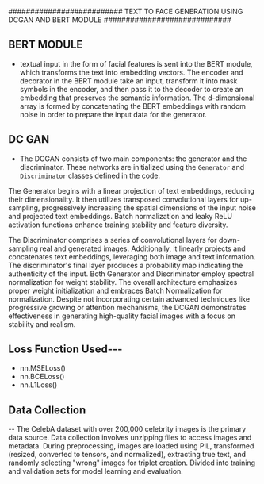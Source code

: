 ##########################  TEXT TO FACE GENERATION USING DCGAN AND BERT MODULE  #############################


## BERT MODULE 
 - textual input in the form of facial features is sent into the BERT module, which transforms the text into embedding vectors. The encoder and decorator in the BERT module take an input, transform it into mask symbols in the encoder, and then pass it to the decoder to create an embedding that preserves the semantic information. The d-dimensional array is formed by concatenating the BERT embeddings with random noise in order to prepare the input data for the generator.

## DC GAN
 - The DCGAN consists of two main components: the generator and the discriminator. These networks are initialized using the `Generator` and `Discriminator` classes defined in the code.

The Generator begins with a linear projection of text embeddings, reducing their dimensionality. It then utilizes transposed convolutional layers for up-sampling, progressively increasing the spatial dimensions of the input noise and projected text embeddings. Batch normalization and leaky ReLU activation functions enhance training stability and feature diversity. 

The Discriminator comprises a series of convolutional layers for down-sampling real and generated images. Additionally, it linearly projects and concatenates text embeddings, leveraging both image and text information. The discriminator's final layer produces a probability map indicating the authenticity of the input. Both Generator and Discriminator employ spectral normalization for weight stability. The overall architecture emphasizes proper weight initialization and embraces Batch Normalization for normalization. Despite not incorporating certain advanced techniques like progressive growing or attention mechanisms, the DCGAN demonstrates effectiveness in generating high-quality facial images with a focus on stability and realism.


## Loss Function Used---

   *  nn.MSELoss()
   *  nn.BCELoss()
   *  nn.L1Loss()

## Data Collection
-- The CelebA dataset with over 200,000 celebrity images is the primary data source. Data collection involves unzipping files to access images and metadata. During preprocessing, images are loaded using PIL, transformed (resized, converted to tensors, and normalized), extracting true text, and randomly selecting "wrong" images for triplet creation. Divided into training and validation sets for model learning and evaluation.
